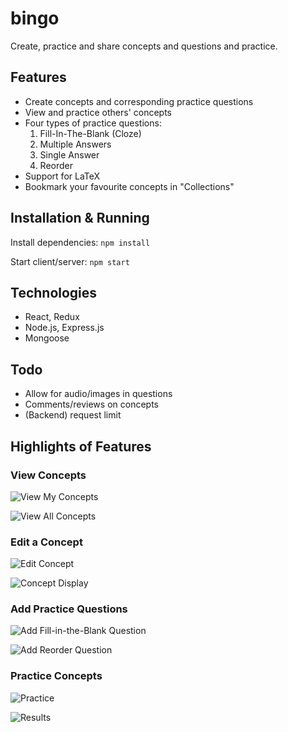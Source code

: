 # bingo

Create, practice and share concepts and questions and practice.

## Features

* Create concepts and corresponding practice questions
* View and practice others' concepts
* Four types of practice questions:
    1. Fill-In-The-Blank (Cloze)
    2. Multiple Answers
    3. Single Answer
    4. Reorder
* Support for LaTeX
* Bookmark your favourite concepts in "Collections"

## Installation & Running

Install dependencies:
`
npm install
`

Start client/server:
`
npm start
`

## Technologies

* React, Redux
* Node.js, Express.js
* Mongoose

## Todo

* Allow for audio/images in questions
* Comments/reviews on concepts
* (Backend) request limit

## Highlights of Features

### View Concepts

![View My Concepts](https://i.ibb.co/Dbmz3DX/concepts-1.png)

![View All Concepts](https://i.ibb.co/M2vMSX3/all-concepts-1.png)

### Edit a Concept

![Edit Concept](https://i.ibb.co/6szTrYf/edit-concept-1.png)

![Concept Display](https://i.ibb.co/BP7SYmz/view-concept-1.png)

### Add Practice Questions

![Add Fill-in-the-Blank Question](https://i.ibb.co/0ZvrPXJ/edit-question-1.png)

![Add Reorder Question](https://i.ibb.co/Vt6qVhR/edit-question-2.png)

### Practice Concepts

![Practice](https://i.ibb.co/qMnTPqh/practice-1.png)

![Results](https://i.ibb.co/Jcq4NKk/practice-2.png)
